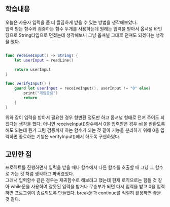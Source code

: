 ## 학습내용
오늘은 사용자 입력을 좀 더 깔끔하게 받을 수 있는 방법을 생각해보았다.   
입력 받는 함수와 검증하는 함수 두개를 사용하는데 원래는 입력을 받아서 옵셔널 바인딩으로 String타입으로 던졌는데 생각해보니 그냥 옵셔널 그대로 던져도 되겠다는 생각을 했다.

```swift

func receiveInput() -> String? {
    let userInput = readLine()
    
    return userInput
}

func verifyInput() {
    guard let userInput = receiveInput(), userInput != "0" else{
        print("게임종료")
        return
    }
}

```

위와 같이 입력을 받아서 필요한 경우 형변환 정도만 하고 옵셔널 형태로 던져 주어도 되겠다는 생각을 했다.
아니면 receiveInput()함수에서 0을 입력받은 경우 nil을 반환도록 해도 되는데 뭔가 그럼 검증까지 하는 함수가 되는 것 같아 기능을 분리하기 위해 0을 입력하면 종료하는 기능은 verifyInput()에서 하도록 구현하였다.

## 고민한 점
프로젝트를 진행하면서 입력을 받을 때나 함수에서 다른 함수를 호출할 때 그냥 그 함수로 가는 것 처럼 생각하고 짜버렸었다.   
그래서 입력함수 같은 경우는 재귀함수로 해보려고 했는데 현재 로직으로는 힘들 것 같아 while문을 사용하여 잘못된 입력을 받거나 무승부가 되면 다시 입력을 받고 0을 입력하면 프로그램이 종료되도록 만들었다. break문과 continue를 적절히 활용하면 좋을 것 같다.